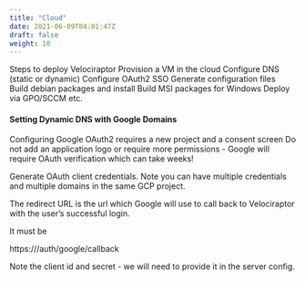 ```yaml
---
title: "Cloud"
date: 2021-06-09T04:01:47Z
draft: false
weight: 10
---
```


Steps to deploy Velociraptor
Provision a VM in the cloud
Configure DNS (static or dynamic)
Configure OAuth2 SSO
Generate configuration files
Build debian packages and install
Build MSI packages for Windows
Deploy via GPO/SCCM etc.

#### Setting Dynamic DNS with Google Domains

Configuring Google OAuth2 requires a new project and a consent screen
Do not add an application logo or require more permissions - Google will require OAuth verification which can take weeks!

Generate OAuth client credentials.
Note you can have multiple credentials and multiple domains in the same GCP project.

The redirect URL is the url which Google will use to call back to Velociraptor with the user’s successful login.

It must be

https://<domain>/auth/google/callback


Note the client id and secret - we will need to provide it in the server config.
